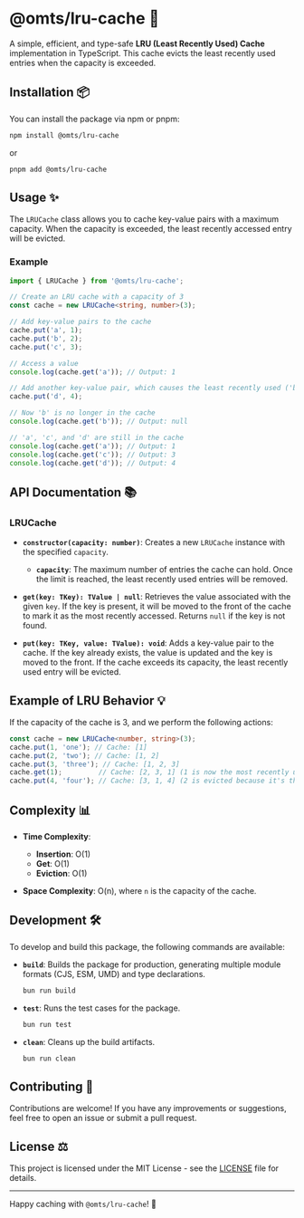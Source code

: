 # @omts/lru-cache 🚀

A simple, efficient, and type-safe **LRU (Least Recently Used) Cache** implementation in TypeScript. This cache evicts the least recently used entries when the capacity is exceeded.

## Installation 📦

You can install the package via npm or pnpm:

```bash
npm install @omts/lru-cache
```

or

```bash
pnpm add @omts/lru-cache
```

## Usage ✨

The `LRUCache` class allows you to cache key-value pairs with a maximum capacity. When the capacity is exceeded, the least recently accessed entry will be evicted.

### Example

```typescript
import { LRUCache } from '@omts/lru-cache';

// Create an LRU cache with a capacity of 3
const cache = new LRUCache<string, number>(3);

// Add key-value pairs to the cache
cache.put('a', 1);
cache.put('b', 2);
cache.put('c', 3);

// Access a value
console.log(cache.get('a')); // Output: 1

// Add another key-value pair, which causes the least recently used ('b') to be evicted
cache.put('d', 4);

// Now 'b' is no longer in the cache
console.log(cache.get('b')); // Output: null

// 'a', 'c', and 'd' are still in the cache
console.log(cache.get('a')); // Output: 1
console.log(cache.get('c')); // Output: 3
console.log(cache.get('d')); // Output: 4
```

## API Documentation 📚

### LRUCache

- **`constructor(capacity: number)`**: Creates a new `LRUCache` instance with the specified `capacity`.
  - **`capacity`**: The maximum number of entries the cache can hold. Once the limit is reached, the least recently used entries will be removed.

- **`get(key: TKey): TValue | null`**: Retrieves the value associated with the given `key`. If the key is present, it will be moved to the front of the cache to mark it as the most recently accessed. Returns `null` if the key is not found.

- **`put(key: TKey, value: TValue): void`**: Adds a key-value pair to the cache. If the key already exists, the value is updated and the key is moved to the front. If the cache exceeds its capacity, the least recently used entry will be evicted.

## Example of LRU Behavior 💡

If the capacity of the cache is 3, and we perform the following actions:

```typescript
const cache = new LRUCache<number, string>(3);
cache.put(1, 'one'); // Cache: [1]
cache.put(2, 'two'); // Cache: [1, 2]
cache.put(3, 'three'); // Cache: [1, 2, 3]
cache.get(1);         // Cache: [2, 3, 1] (1 is now the most recently used)
cache.put(4, 'four'); // Cache: [3, 1, 4] (2 is evicted because it's the least recently used)
```

## Complexity 📊

- **Time Complexity**:
  - **Insertion**: O(1)
  - **Get**: O(1)
  - **Eviction**: O(1)
  
- **Space Complexity**: O(n), where `n` is the capacity of the cache.

## Development 🛠️

To develop and build this package, the following commands are available:

- **`build`**: Builds the package for production, generating multiple module formats (CJS, ESM, UMD) and type declarations.
  ```bash
  bun run build
  ```

- **`test`**: Runs the test cases for the package.
  ```bash
  bun run test
  ```

- **`clean`**: Cleans up the build artifacts.
  ```bash
  bun run clean
  ```

## Contributing 🤝

Contributions are welcome! If you have any improvements or suggestions, feel free to open an issue or submit a pull request.

## License ⚖️

This project is licensed under the MIT License - see the [LICENSE](LICENSE) file for details.

---

Happy caching with `@omts/lru-cache`! 🎉

